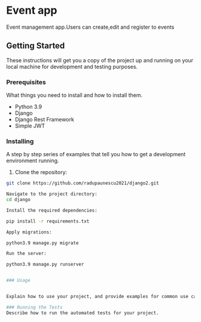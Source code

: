 # Event app

Event management app.Users can create,edit and register to events

## Getting Started

These instructions will get you a copy of the project up and running on your local machine for development and testing purposes.

### Prerequisites

What things you need to install and how to install them.

- Python 3.9
- Django
- Django Rest Framework
- Simple JWT

### Installing

A step by step series of examples that tell you how to get a development environment running.

1. Clone the repository:
```bash
git clone https://github.com/radupaunescu2021/django2.git

Navigate to the project directory:
cd django

Install the required dependencies:

pip install -r requirements.txt

Apply migrations:

python3.9 manage.py migrate

Run the server:

python3.9 manage.py runserver


### Usage


Explain how to use your project, and provide examples for common use cases.

### Running the Tests
Describe how to run the automated tests for your project.



